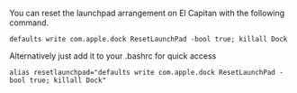 You can reset the launchpad arrangement on El Capitan with the following command.
```
defaults write com.apple.dock ResetLaunchPad -bool true; killall Dock
```


Alternatively just add it to your .bashrc for quick access
```
alias resetlaunchpad="defaults write com.apple.dock ResetLaunchPad -bool true; killall Dock"
```

